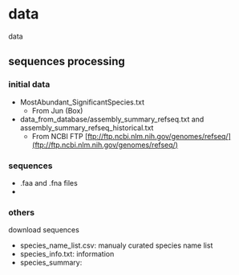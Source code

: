 # data
data

## sequences processing

### initial data
- MostAbundant_SignificantSpecies.txt
  - From Jun (Box)
- data_from_database/assembly_summary_refseq.txt and assembly_summary_refseq_historical.txt
  - From NCBI FTP [ftp://ftp.ncbi.nlm.nih.gov/genomes/refseq/](ftp://ftp.ncbi.nlm.nih.gov/genomes/refseq/)
### sequences
- .faa and .fna files
- 
### others
download  sequences
- species_name_list.csv: manualy curated species name list
- species_info.txt: information
- species_summary:
